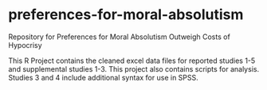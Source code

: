 # preferences-for-moral-absolutism
Repository for Preferences for Moral Absolutism Outweigh Costs of Hypocrisy

This R Project contains the cleaned excel data files for reported studies 1-5 and supplemental studies 1-3. This project also contains scripts for analysis. Studies 3 and 4 include additional syntax for use in SPSS.
